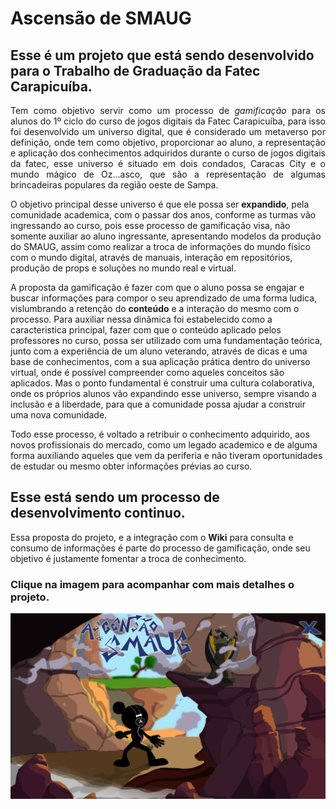 # Ascensão de SMAUG
## Esse é um projeto que está sendo desenvolvido para o <b>Trabalho de Graduação</b> da Fatec Carapicuíba.

<p align="justify">Tem como objetivo servir como um processo de <em>gamificação</em> para os alunos do 1º ciclo do curso de jogos digitais da Fatec Carapicuíba, para isso foi desenvolvido um universo digital, que é considerado um metaverso por definição, onde tem como objetivo, proporcionar ao aluno, a representação e aplicação dos conhecimentos adquiridos durante o curso de jogos digitais da fatec, esse universo é situado em dois condados, Caracas City e o mundo mágico de Oz...asco, que são a representação de algumas brincadeiras populares da região oeste de Sampa. 
 
  O objetivo principal desse universo é que ele possa ser <b>expandido</b>, pela comunidade academica, com o passar dos anos, conforme as turmas vão ingressando ao curso, pois esse processo de gamificação visa, não somente auxiliar ao aluno ingressante, apresentando modelos da produção do SMAUG, assim como realizar a troca de informações do mundo físico com o mundo digital, através de manuais, interação em repositórios, produção de props e soluções no mundo real e virtual. 

  A proposta da gamificação é fazer com que o aluno possa se engajar e buscar informações para compor o seu aprendizado de uma forma ludica, vislumbrando a retenção do <b>conteúdo</b> e a interação do mesmo com o processo. Para auxiliar nessa dinâmica foi estabelecido como a caracteristica principal, fazer com que o conteúdo aplicado pelos professores no curso, possa ser utilizado com uma fundamentação teórica, junto com a experiência de um aluno veterando, através de dicas e uma base de conhecimentos, com a sua aplicação prática dentro do universo virtual, onde é possível compreender como aqueles conceitos são aplicados.
Mas o ponto fundamental é construir uma cultura colaborativa, onde os próprios alunos vão expandindo esse universo, sempre visando a inclusão e a liberdade, para que a comunidade possa ajudar a construir uma nova comunidade. 

  Todo esse processo, é voltado a retribuir o conhecimento adquirido, aos novos profissionais do mercado, como um legado academico e de alguma forma auxiliando aqueles que vem da periferia e não tiveram oportunidades de estudar ou mesmo obter informações prévias ao curso. 

## Esse está sendo um processo de desenvolvimento continuo. 
Essa proposta do projeto, e a integração com o <b>Wiki</b> para consulta e consumo de informações é parte do processo de gamificação, onde seu objetivo é justamente fomentar a troca de conhecimento. 

### Clique na imagem para acompanhar com mais detalhes o projeto.
  
<body><article id="1cc061b7-ddcd-4ac3-b02e-1db2e2a2691a" class="page sans"><a href="https://github.com/leafar3103/Projetos/wiki/Ascensao-de-Smaug"><header><img class="page-cover-image" src="Concept%20Art%20553a747a98204657864baebdd9188a72/Capa_Etapa_Final.jpg" style="object-position:center 0%"/></a>

